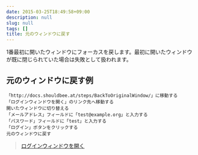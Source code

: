 ```yaml
---
date: 2015-03-25T18:49:58+09:00
description: null
slug: null
tags: []
title: 元のウィンドウに戻す
---
```


1番最初に開いたウィンドウにフォーカスを戻します。最初に開いたウィンドウが既に閉じられていた場合は失敗として扱われます。

## 元のウィンドウに戻す例

```
「http://docs.shouldbee.at/steps/BackToOriginalWindow/」に移動する
「ログインウィンドウを開く」のリンク先へ移動する
開いたウィンドウに切り替える
「メールアドレス」フィールドに「test@example.org」と入力する
「パスワード」フィールドに「test」と入力する
「ログイン」ボタンをクリックする
元のウィンドウに戻す
```

<blockquote>
<a href="javascript:void(0);" onclick="window.open('/steps/SwitchWindow/test.html', 'window title', 'width=400, height=300, menubar=no, toolbar=no, scrollbars=yes');">ログインウィンドウを開く</a>
</blockquote>
